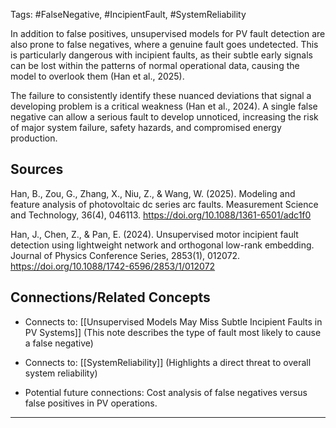 Tags: #FalseNegative, #IncipientFault, #SystemReliability

In addition to false positives, unsupervised models for PV fault detection are also prone to false negatives, where a genuine fault goes undetected. 
This is particularly dangerous with incipient faults, as their subtle early signals can be lost within the patterns of normal operational data, causing the model to overlook them (Han et al., 2025).

The failure to consistently identify these nuanced deviations that signal a developing problem is a critical weakness (Han et al., 2024). 
A single false negative can allow a serious fault to develop unnoticed, increasing the risk of major system failure, safety hazards, and compromised energy production.

## Sources

Han, B., Zou, G., Zhang, X., Niu, Z., & Wang, W. (2025). Modeling and feature analysis of photovoltaic dc series arc faults. Measurement Science and Technology, 36(4), 046113. https://doi.org/10.1088/1361-6501/adc1f0

Han, J., Chen, Z., & Pan, E. (2024). Unsupervised motor incipient fault detection using lightweight network and orthogonal low-rank embedding. Journal of Physics Conference Series, 2853(1), 012072. https://doi.org/10.1088/1742-6596/2853/1/012072

## Connections/Related Concepts

- Connects to: [[Unsupervised Models May Miss Subtle Incipient Faults in PV Systems]] (This note describes the type of fault most likely to cause a false negative)
    
- Connects to: [[SystemReliability]] (Highlights a direct threat to overall system reliability)
    
- Potential future connections: Cost analysis of false negatives versus false positives in PV operations.
    

---
